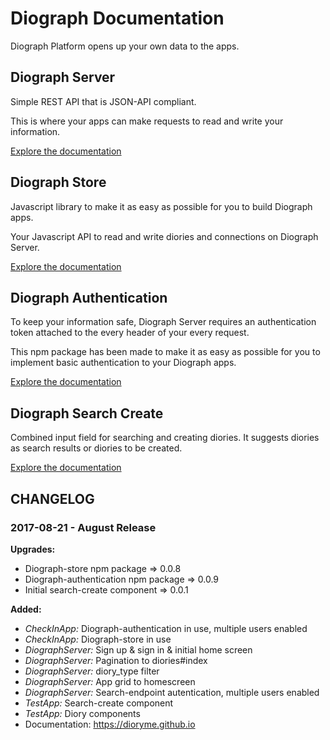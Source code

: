 # Diograph Documentation

Diograph Platform opens up your own data to the apps.


## Diograph Server

Simple REST API that is JSON-API compliant.

This is where your apps can make requests to read and write your information.

[Explore the documentation](diograph-server.html)

## Diograph Store

Javascript library to make it as easy as possible for you to build Diograph apps.

Your Javascript API to read and write diories and connections on Diograph Server.

[Explore the documentation](diograph-store.html)

## Diograph Authentication

To keep your information safe, Diograph Server requires an authentication token attached to the every header of your every request.

This npm package has been made to make it as easy as possible for you to implement basic authentication to your Diograph apps.

[Explore the documentation](diograph-auth.html)

## Diograph Search Create

Combined input field for searching and creating diories.
It suggests diories as search results or diories to be created.

[Explore the documentation](diograph-search-create.html)


## CHANGELOG

### 2017-08-21 - August Release

**Upgrades:**
- Diograph-store npm package => 0.0.8
- Diograph-authentication npm package => 0.0.9
- Initial search-create component => 0.0.1

**Added:**
- *CheckInApp:* Diograph-authentication in use, multiple users enabled
- *CheckInApp:* Diograph-store in use
- *DiographServer:* Sign up & sign in & initial home screen
- *DiographServer:* Pagination to diories#index
- *DiographServer:* diory_type filter
- *DiographServer:* App grid to homescreen
- *DiographServer:* Search-endpoint autentication, multiple users enabled
- *TestApp:* Search-create component
- *TestApp:* Diory components
- Documentation: https://dioryme.github.io


